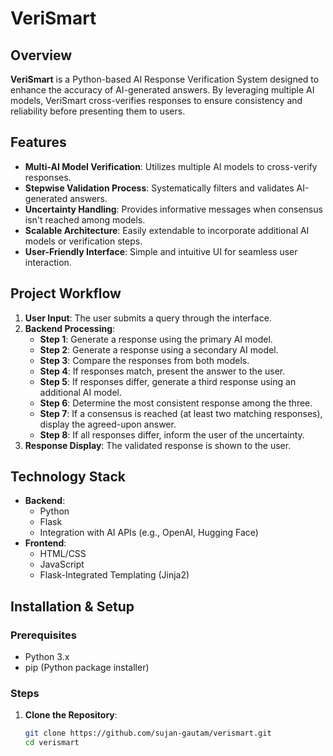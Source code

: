 # VeriSmart

## Overview

**VeriSmart** is a Python-based AI Response Verification System designed to enhance the accuracy of AI-generated answers. By leveraging multiple AI models, VeriSmart cross-verifies responses to ensure consistency and reliability before presenting them to users.

## Features

- **Multi-AI Model Verification**: Utilizes multiple AI models to cross-verify responses.
- **Stepwise Validation Process**: Systematically filters and validates AI-generated answers.
- **Uncertainty Handling**: Provides informative messages when consensus isn't reached among models.
- **Scalable Architecture**: Easily extendable to incorporate additional AI models or verification steps.
- **User-Friendly Interface**: Simple and intuitive UI for seamless user interaction.

## Project Workflow

1. **User Input**: The user submits a query through the interface.
2. **Backend Processing**:
   - **Step 1**: Generate a response using the primary AI model.
   - **Step 2**: Generate a response using a secondary AI model.
   - **Step 3**: Compare the responses from both models.
   - **Step 4**: If responses match, present the answer to the user.
   - **Step 5**: If responses differ, generate a third response using an additional AI model.
   - **Step 6**: Determine the most consistent response among the three.
   - **Step 7**: If a consensus is reached (at least two matching responses), display the agreed-upon answer.
   - **Step 8**: If all responses differ, inform the user of the uncertainty.
3. **Response Display**: The validated response is shown to the user.

## Technology Stack

- **Backend**:
  - Python
  - Flask
  - Integration with AI APIs (e.g., OpenAI, Hugging Face)
- **Frontend**:
  - HTML/CSS
  - JavaScript
  - Flask-Integrated Templating (Jinja2)

## Installation & Setup

### Prerequisites

- Python 3.x
- pip (Python package installer)

### Steps

1. **Clone the Repository**:
   ```bash
   git clone https://github.com/sujan-gautam/verismart.git
   cd verismart
